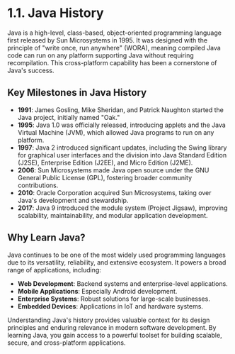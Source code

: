 # 1.1. Java History

Java is a high-level, class-based, object-oriented programming language first released by Sun Microsystems in 1995. It was designed with the principle of "write once, run anywhere" (WORA), meaning compiled Java code can run on any platform supporting Java without requiring recompilation. This cross-platform capability has been a cornerstone of Java's success.

## Key Milestones in Java History

- **1991**: James Gosling, Mike Sheridan, and Patrick Naughton started the Java project, initially named "Oak."
- **1995**: Java 1.0 was officially released, introducing applets and the Java Virtual Machine (JVM), which allowed Java programs to run on any platform.
- **1997**: Java 2 introduced significant updates, including the Swing library for graphical user interfaces and the division into Java Standard Edition (J2SE), Enterprise Edition (J2EE), and Micro Edition (J2ME).
- **2006**: Sun Microsystems made Java open source under the GNU General Public License (GPL), fostering broader community contributions.
- **2010**: Oracle Corporation acquired Sun Microsystems, taking over Java's development and stewardship.
- **2017**: Java 9 introduced the module system (Project Jigsaw), improving scalability, maintainability, and modular application development.

## Why Learn Java?

Java continues to be one of the most widely used programming languages due to its versatility, reliability, and extensive ecosystem. It powers a broad range of applications, including:

- **Web Development**: Backend systems and enterprise-level applications.
- **Mobile Applications**: Especially Android development.
- **Enterprise Systems**: Robust solutions for large-scale businesses.
- **Embedded Devices**: Applications in IoT and hardware systems.

Understanding Java's history provides valuable context for its design principles and enduring relevance in modern software development. By learning Java, you gain access to a powerful toolset for building scalable, secure, and cross-platform applications.
